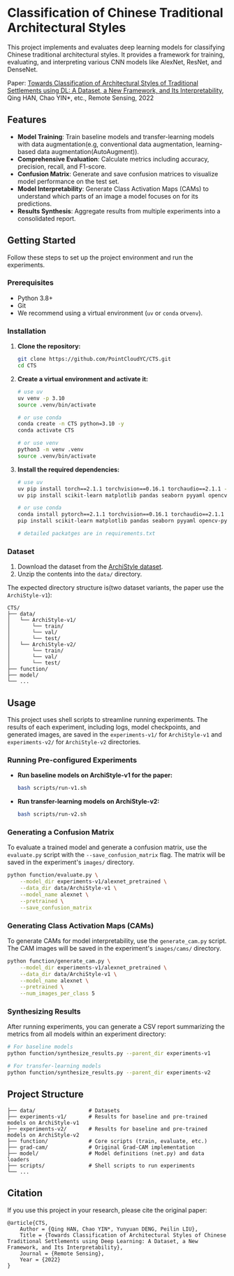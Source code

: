 # Classification of Chinese Traditional Architectural Styles

This project implements and evaluates deep learning models for classifying Chinese traditional architectural styles. It provides a framework for training, evaluating, and interpreting various CNN models like AlexNet, ResNet, and DenseNet.

Paper: [Towards Classification of Architectural Styles of Traditional Settlements using DL: A Dataset, a New Framework, and Its Interpretability](https://www.mdpi.com/2072-4292/14/20/5250), Qing HAN, Chao YIN*, etc., Remote Sensing, 2022

## Features

- **Model Training**: Train baseline models and transfer-learning models with data augmentation(e.g, conventional data augmentation, learning-based data augmentation(AutoAugment)).
- **Comprehensive Evaluation**: Calculate metrics including accuracy, precision, recall, and F1-score.
- **Confusion Matrix**: Generate and save confusion matrices to visualize model performance on the test set.
- **Model Interpretability**: Generate Class Activation Maps (CAMs) to understand which parts of an image a model focuses on for its predictions.
- **Results Synthesis**: Aggregate results from multiple experiments into a consolidated report.

## Getting Started

Follow these steps to set up the project environment and run the experiments.

### Prerequisites

- Python 3.8+
- Git
- We recommend using a virtual environment (`uv` or `conda` or`venv`).

### Installation

1.  **Clone the repository:**
    ```bash
    git clone https://github.com/PointCloudYC/CTS.git
    cd CTS
    ```

2.  **Create a virtual environment and activate it:**
    ```bash
    # use uv
    uv venv -p 3.10
    source .venv/bin/activate

    # or use conda
    conda create -n CTS python=3.10 -y
    conda activate CTS

    # or use venv   
    python3 -m venv .venv
    source .venv/bin/activate
    ```

3.  **Install the required dependencies:**
    ```bash
    # use uv
    uv pip install torch==2.1.1 torchvision==0.16.1 torchaudio==2.1.1 --index-url https://download.pytorch.org/whl/cu121
    uv pip install scikit-learn matplotlib pandas seaborn pyyaml opencv-python tqdm tabulate

    # or use conda
    conda install pytorch==2.1.1 torchvision==0.16.1 torchaudio==2.1.1 pytorch-cuda=12.1 -c pytorch -c nvidia -y
    pip install scikit-learn matplotlib pandas seaborn pyyaml opencv-python tqdm tabulate 

    # detailed packatges are in requirements.txt
    ```

### Dataset

1.  Download the dataset from the [ArchiStyle dataset](https://hkustconnect-my.sharepoint.com/:u:/g/personal/cyinac_connect_ust_hk/EW357p4zW0JKoadv5Ywcp7oBFBZ63RKSpjeRBXFokeIm-A?e=AQiD5u).
2.  Unzip the contents into the `data/` directory.

The expected directory structure is(two dataset variants, the paper use the `ArchiStyle-v1`):

```
CTS/
├── data/
│   └── ArchiStyle-v1/
│       └── train/
│       └── val/
│       └── test/
│   └── ArchiStyle-v2/
│       └── train/
│       └── val/
│       └── test/
├── function/
├── model/
└── ...
```

## Usage

This project uses shell scripts to streamline running experiments. The results of each experiment, including logs, model checkpoints, and generated images, are saved in the `experiments-v1/` for `ArchiStyle-v1` and `experiments-v2/` for `ArchiStyle-v2` directories.

### Running Pre-configured Experiments

-   **Run baseline models on ArchiStyle-v1 for the paper:**
    ```bash
    bash scripts/run-v1.sh
    ```
-   **Run transfer-learning models on ArchiStyle-v2:**
    ```bash
    bash scripts/run-v2.sh
    ```

### Generating a Confusion Matrix

To evaluate a trained model and generate a confusion matrix, use the `evaluate.py` script with the `--save_confusion_matrix` flag. The matrix will be saved in the experiment's `images/` directory.

```bash
python function/evaluate.py \
    --model_dir experiments-v1/alexnet_pretrained \
    --data_dir data/ArchiStyle-v1 \
    --model_name alexnet \
    --pretrained \
    --save_confusion_matrix
```

### Generating Class Activation Maps (CAMs)

To generate CAMs for model interpretability, use the `generate_cam.py` script. The CAM images will be saved in the experiment's `images/cams/` directory.

```bash
python function/generate_cam.py \
    --model_dir experiments-v1/alexnet_pretrained \
    --data_dir data/ArchiStyle-v1 \
    --model_name alexnet \
    --pretrained \
    --num_images_per_class 5
```

### Synthesizing Results

After running experiments, you can generate a CSV report summarizing the metrics from all models within an experiment directory:

```bash
# For baseline models
python function/synthesize_results.py --parent_dir experiments-v1

# For transfer-learning models
python function/synthesize_results.py --parent_dir experiments-v2
```

## Project Structure

```
├── data/                 # Datasets
├── experiments-v1/       # Results for baseline and pre-trained models on ArchiStyle-v1
├── experiments-v2/       # Results for baseline and pre-trained models on ArchiStyle-v2
├── function/             # Core scripts (train, evaluate, etc.)
├── grad-cam/             # Original Grad-CAM implementation
├── model/                # Model definitions (net.py) and data loaders
├── scripts/              # Shell scripts to run experiments
└── ...
```

## Citation

If you use this project in your research, please cite the original paper:

```
@article{CTS,
    Author = {Qing HAN, Chao YIN*, Yunyuan DENG, Peilin LIU},
    Title = {Towards Classification of Architectural Styles of Chinese Traditional Settlements using Deep Learning: A Dataset, a New Framework, and Its Interpretability},
    Journal = {Remote Sensing},
    Year = {2022}
}
```